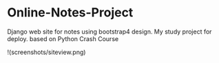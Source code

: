 # Online-Notes-Project
Django web site for notes using bootstrap4 design. 
My study project for deploy.
based on Python Crash Course

!(screenshots/siteview.png)
